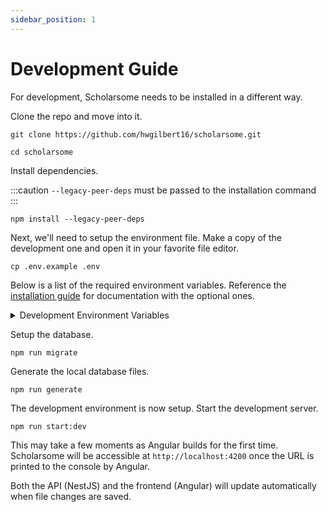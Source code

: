 ```yaml
---
sidebar_position: 1
---
```


# Development Guide

For development, Scholarsome needs to be installed in a different way.

Clone the repo and move into it.

```
git clone https://github.com/hwgilbert16/scholarsome.git
```

```
cd scholarsome
```

Install dependencies.

:::caution
`--legacy-peer-deps` must be passed to the installation command
:::

```
npm install --legacy-peer-deps
```

Next, we'll need to setup the environment file. Make a copy of the development one and open it in your favorite file editor.

```
cp .env.example .env
```

Below is a list of the required environment variables. Reference the [installation guide](../installation/installing.md) for documentation with the optional ones.

<details>
<summary>Development Environment Variables</summary>

| Variable Name     | Description                                                                                                                                                            |
|-------------------|------------------------------------------------------------------------------------------------------------------------------------------------------------------------|
| NODE_ENV          | **Required.** Declares whether the application is running in development or production. Recommended to be set to `development` for development purposes.               |
| DATABASE_URL      | **Required.** Connection string to the MySQL database. The format should be as follows: `mysql://(username):(password)@(host):(port)/(database)`                       |
| JWT_SECRET        | **Required.** String used to encrypt cookies and other sensitive items. Select something strong, as you will not need to know this.                                    |
| HTTP_PORT         | **Required.** Port that Scholarsome with be accessible through. Recommended to be set to 80. If using SSL, set to 80, as another server will be spawned with port 443. |
| HOST              | **Required.** The domain that Scholarsome will be running on. Likely will be `localhost:4200` for development installs. **Do not include HTTP.**                       |
| STORAGE_TYPE      | **Required.** The method that Scholarsome will store media files, either `local` or `s3`. Recommended to be set to `local` for development installations.              |
| REDIS_HOST        | **Required.** Host used to access the Redis database.                                                                                                                  |
| REDIS_PORT        | **Required.** Port used to access the Redis database.                                                                                                                  |
| REDIS_USERNAME    | **Required.** Username used to access the Redis database.                                                                                                              |
| REDIS_PASSWORD    | **Required.** Password used to access the Redis database.                                                                                                              |
| STORAGE_LOCAL_DIR | Required if storing files locally. The absolute filepath pointing to the directory where Scholarsome should store media files.                                         |
</details>

Setup the database.

```
npm run migrate
```

Generate the local database files.

```
npm run generate
```

The development environment is now setup. Start the development server.

```
npm run start:dev
```

This may take a few moments as Angular builds for the first time. Scholarsome will be accessible at `http://localhost:4200` once the URL is printed to the console by Angular.

Both the API (NestJS) and the frontend (Angular) will update automatically when file changes are saved.
